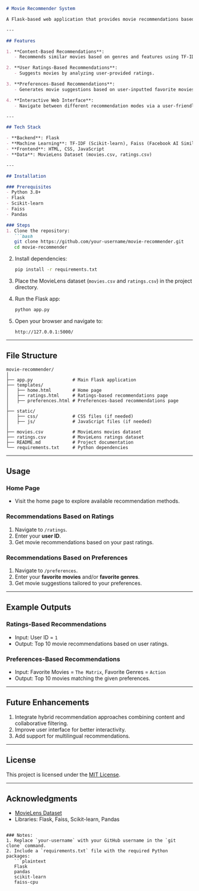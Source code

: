 
```markdown
# Movie Recommender System

A Flask-based web application that provides movie recommendations based on user ratings and preferences. This project leverages content-based filtering (using TF-IDF and Faiss for similarity search) and user input to deliver tailored recommendations.

---

## Features

1. **Content-Based Recommendations**:
   - Recommends similar movies based on genres and features using TF-IDF vectorization and Faiss.

2. **User Ratings-Based Recommendations**:
   - Suggests movies by analyzing user-provided ratings.

3. **Preferences-Based Recommendations**:
   - Generates movie suggestions based on user-inputted favorite movies and genres.

4. **Interactive Web Interface**:
   - Navigate between different recommendation modes via a user-friendly web interface.

---

## Tech Stack

- **Backend**: Flask
- **Machine Learning**: TF-IDF (Scikit-learn), Faiss (Facebook AI Similarity Search)
- **Frontend**: HTML, CSS, JavaScript
- **Data**: MovieLens Dataset (movies.csv, ratings.csv)

---

## Installation

### Prerequisites
- Python 3.8+
- Flask
- Scikit-learn
- Faiss
- Pandas

### Steps
1. Clone the repository:
   ```bash
   git clone https://github.com/your-username/movie-recommender.git
   cd movie-recommender
   ```

2. Install dependencies:
   ```bash
   pip install -r requirements.txt
   ```

3. Place the MovieLens dataset (`movies.csv` and `ratings.csv`) in the project directory.

4. Run the Flask app:
   ```bash
   python app.py
   ```

5. Open your browser and navigate to:
   ```
   http://127.0.0.1:5000/
   ```

---

## File Structure

```
movie-recommender/
│
├── app.py               # Main Flask application
├── templates/
│   ├── home.html        # Home page
│   ├── ratings.html     # Ratings-based recommendations page
│   ├── preferences.html # Preferences-based recommendations page
│
├── static/
│   ├── css/             # CSS files (if needed)
│   ├── js/              # JavaScript files (if needed)
│
├── movies.csv           # MovieLens movies dataset
├── ratings.csv          # MovieLens ratings dataset
├── README.md            # Project documentation
└── requirements.txt     # Python dependencies
```

---

## Usage

### Home Page
- Visit the home page to explore available recommendation methods.

### Recommendations Based on Ratings
1. Navigate to `/ratings`.
2. Enter your **user ID**.
3. Get movie recommendations based on your past ratings.

### Recommendations Based on Preferences
1. Navigate to `/preferences`.
2. Enter your **favorite movies** and/or **favorite genres**.
3. Get movie suggestions tailored to your preferences.

---

## Example Outputs

### Ratings-Based Recommendations
- Input: User ID = `1`
- Output: Top 10 movie recommendations based on user ratings.

### Preferences-Based Recommendations
- Input: Favorite Movies = `The Matrix`, Favorite Genres = `Action`
- Output: Top 10 movies matching the given preferences.

---

## Future Enhancements
1. Integrate hybrid recommendation approaches combining content and collaborative filtering.
2. Improve user interface for better interactivity.
3. Add support for multilingual recommendations.

---

## License
This project is licensed under the [MIT License](LICENSE).

---

## Acknowledgments
- [MovieLens Dataset](https://grouplens.org/datasets/movielens/latest/)
- Libraries: Flask, Faiss, Scikit-learn, Pandas
```

### Notes:
1. Replace `your-username` with your GitHub username in the `git clone` command.
2. Include a `requirements.txt` file with the required Python packages:
   ```plaintext
   Flask
   pandas
   scikit-learn
   faiss-cpu
   ```


